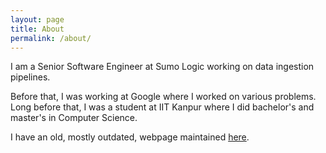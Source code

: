 ```yaml
---
layout: page
title: About
permalink: /about/
---
```


I am a Senior Software Engineer at Sumo Logic working on data ingestion pipelines.

Before that, I was working at Google where I worked on various problems.
Long before that, I was a student at IIT Kanpur where I did bachelor's and master's in Computer Science.

I have an old, mostly outdated, webpage maintained [here][old].

[old]: https://aksh04ay.github.io/old/
